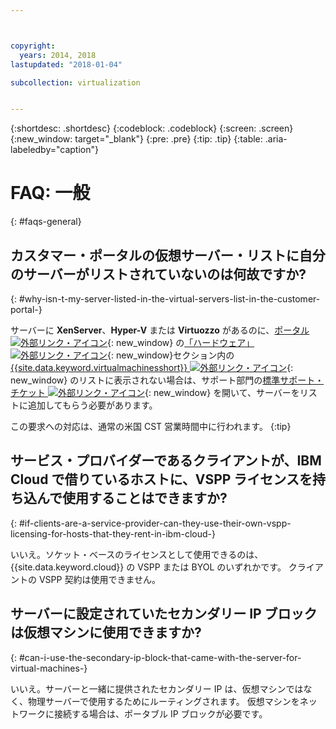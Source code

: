 ```yaml
---



copyright:
  years: 2014, 2018
lastupdated: "2018-01-04"

subcollection: virtualization


---
```


{:shortdesc: .shortdesc}
{:codeblock: .codeblock}
{:screen: .screen}
{:new_window: target="_blank"}
{:pre: .pre}
{:tip: .tip}
{:table: .aria-labeledby="caption"}

# FAQ: 一般
{: #faqs-general}

## カスタマー・ポータルの仮想サーバー・リストに自分のサーバーがリストされていないのは何故ですか?
{: #why-isn-t-my-server-listed-in-the-virtual-servers-list-in-the-customer-portal-}

サーバーに **XenServer**、**Hyper-V** または **Virtuozzo** があるのに、[ポータル ![外部リンク・アイコン](../../icons/launch-glyph.svg "外部リンク・アイコン")](https://manage.softlayer.com/){: new_window} の[「ハードウェア」 ![外部リンク・アイコン](../../icons/launch-glyph.svg "外部リンク・アイコン")](https://manage.softlayer.com/Hardware/configuration){: new_window}セクション内の[{{site.data.keyword.virtualmachinesshort}} ![外部リンク・アイコン](../../icons/launch-glyph.svg "外部リンク・アイコン")](https://manage.softlayer.com/Virtual/live){: new_window} のリストに表示されない場合は、サポート部門の[標準サポート・チケット ![外部リンク・アイコン](../../icons/launch-glyph.svg "外部リンク・アイコン")](https://manage.softlayer.com/Support/addTicket){: new_window} を開いて、サーバーをリストに追加してもらう必要があります。

この要求への対応は、通常の米国 CST 営業時間中に行われます。
{:tip}

## サービス・プロバイダーであるクライアントが、IBM Cloud で借りているホストに、VSPP ライセンスを持ち込んで使用することはできますか?
{: #if-clients-are-a-service-provider-can-they-use-their-own-vspp-licensing-for-hosts-that-they-rent-in-ibm-cloud-}

いいえ。ソケット・ベースのライセンスとして使用できるのは、{{site.data.keyword.cloud}} の VSPP または BYOL のいずれかです。 クライアントの VSPP 契約は使用できません。

## サーバーに設定されていたセカンダリー IP ブロックは仮想マシンに使用できますか?
{: #can-i-use-the-secondary-ip-block-that-came-with-the-server-for-virtual-machines-}

いいえ。サーバーと一緒に提供されたセカンダリー IP は、仮想マシンではなく、物理サーバーで使用するためにルーティングされます。 仮想マシンをネットワークに接続する場合は、ポータブル IP ブロックが必要です。
